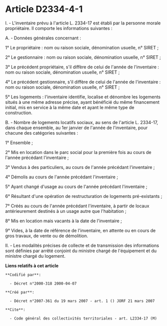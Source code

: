 # Article D2334-4-1

I. - L'inventaire prévu à l'article L. 2334-17 est établi par la personne morale propriétaire. Il comporte les informations
suivantes :

A. - Données générales concernant :

1° Le propriétaire : nom ou raison sociale, dénomination usuelle, n° SIRET ;

2° Le gestionnaire : nom ou raison sociale, dénomination usuelle, n° SIRET ;

3° Le précédent propriétaire, s'il diffère de celui de l'année de l'inventaire : nom ou raison sociale, dénomination usuelle,
n° SIRET ;

4° Le précédent gestionnaire, s'il diffère de celui de l'année de l'inventaire : nom ou raison sociale, dénomination usuelle,
n° SIRET ;

5° Les logements : l'inventaire identifie, localise et dénombre les logements situés à une même adresse précise, ayant
bénéficié du même financement initial, mis en service à la même date et ayant le même type de construction.

B. - Nombre de logements locatifs sociaux, au sens de l'article L. 2334-17, dans chaque ensemble, au 1er janvier de l'année
de l'inventaire, pour chacune des catégories suivantes :

1° Ensemble ;

2° Mis en location dans le parc social pour la première fois au cours de l'année précédant l'inventaire ;

3° Vendus à des particuliers, au cours de l'année précédant l'inventaire ;

4° Démolis au cours de l'année précédant l'inventaire ;

5° Ayant changé d'usage au cours de l'année précédant l'inventaire ;

6° Résultant d'une opération de restructuration de logements pré-existants ;

7° Créés au cours de l'année précédant l'inventaire, à partir de locaux antérieurement destinés à un usage autre que
l'habitation ;

8° Mis en location mais vacants à la date de l'inventaire ;

9° Vides, à la date de référence de l'inventaire, en attente ou en cours de gros travaux, de vente ou de démolition.

II. - Les modalités précises de collecte et de transmission des informations sont définies par arrêté conjoint du ministre
chargé de l'équipement et du ministre chargé du logement.

**Liens relatifs à cet article**

	**Codifié par**:

	  - Décret n°2000-318 2000-04-07

	**Créé par**:

	  - Décret n°2007-361 du 19 mars 2007 - art. 1 () JORF 21 mars 2007

	**Cite**:

	  - Code général des collectivités territoriales - art. L2334-17 (M)
